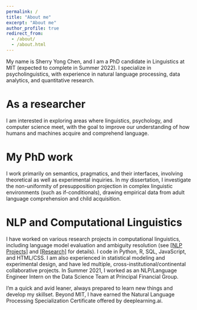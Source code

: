 ```yaml
---
permalink: /
title: "About me"
excerpt: "About me"
author_profile: true
redirect_from: 
  - /about/
  - /about.html
---
```



My name is Sherry Yong Chen, and I am a PhD candidate in Linguistics at MIT (expected to complete in Summer 2022). I specialize in psycholinguistics, with experience in natural language processing, data analytics, and quantitative research. 

As a researcher
======
I am interested in exploring areas where linguistics, psychology, and computer science meet, with the goal to improve our understanding of how humans and machines acquire and comprehend language.

My PhD work
======
I work primarily on semantics, pragmatics, and their interfaces, involving theoretical as well as experimental inquiries. In my dissertation, I investigate the non-uniformity of presupposition projection in complex linguistic environments (such as if-conditionals), drawing empirical data from adult language comprehension and child acquisition.

NLP and Computational Linguistics
======
I have worked on various research projects in computational linguistics, including language model evaluation and ambiguity resolution (see <a href="https://linguistsherry.github.io/nlp/">[NLP Projects]</a> and <a href="https://linguistsherry.github.io/research/">[Research]</a> for details). 
I code in Python, R, SQL, JavaScript, and HTML/CSS. I am also experienced in statistical modeling and experimental design, and have led multiple, cross-institutional/continental collaborative projects. In Summer 2021, I worked as an NLP/Language Engineer Intern on the Data Science Team at Principal Financial Group. 

I’m a quick and avid leaner, always prepared to learn new things and develop my skillset. Beyond MIT, I have earned the Natural Language Processing Specialization Certificate offered by deeplearning.ai. 

